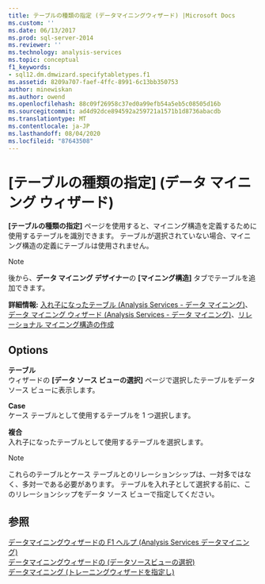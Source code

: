 ```yaml
---
title: テーブルの種類の指定 (データマイニングウィザード) |Microsoft Docs
ms.custom: ''
ms.date: 06/13/2017
ms.prod: sql-server-2014
ms.reviewer: ''
ms.technology: analysis-services
ms.topic: conceptual
f1_keywords:
- sql12.dm.dmwizard.specifytabletypes.f1
ms.assetid: 8209a707-faef-4ffc-8991-6c13bb350753
author: minewiskan
ms.author: owend
ms.openlocfilehash: 88c09f26958c37ed0a99efb54a5eb5c08505d16b
ms.sourcegitcommit: ad4d92dce894592a259721a1571b1d8736abacdb
ms.translationtype: MT
ms.contentlocale: ja-JP
ms.lasthandoff: 08/04/2020
ms.locfileid: "87643508"
---
```

# <a name="specify-table-types-data-mining-wizard"></a>[テーブルの種類の指定] (データ マイニング ウィザード)
  **[テーブルの種類の指定]** ページを使用すると、マイニング構造を定義するために使用するテーブルを識別できます。 テーブルが選択されていない場合、マイニング構造の定義にテーブルは使用されません。  
  
> [!NOTE]  
>  後から、**データ マイニング デザイナー**の **[マイニング構造]** タブでテーブルを追加できます。  
  
 **詳細情報:** [入れ子になったテーブル &#40;Analysis Services - データ マイニング&#41;](data-mining/nested-tables-analysis-services-data-mining.md)、[データ マイニング ウィザード &#40;Analysis Services - データ マイニング&#41;](data-mining/data-mining-wizard-analysis-services-data-mining.md)、[リレーショナル マイニング構造の作成](data-mining/create-a-relational-mining-structure.md)  
  
## <a name="options"></a>Options  
 **テーブル**  
 ウィザードの **[データ ソース ビューの選択]** ページで選択したテーブルをデータ ソース ビューに表示します。  
  
 **Case**  
 ケース テーブルとして使用するテーブルを 1 つ選択します。  
  
 **複合**  
 入れ子になったテーブルとして使用するテーブルを選択します。  
  
> [!NOTE]  
>  これらのテーブルとケース テーブルとのリレーションシップは、一対多ではなく、多対一である必要があります。 テーブルを入れ子として選択する前に、このリレーションシップをデータ ソース ビューで指定してください。  
  
## <a name="see-also"></a>参照  
 [データマイニングウィザードの F1 ヘルプ &#40;Analysis Services データマイニング&#41;](data-mining-wizard-f1-help-analysis-services-data-mining.md)   
 [データマイニングウィザードの &#40;データソースビューの選択&#41;](select-data-source-view-data-mining-wizard.md)   
 [データマイニング &#40;トレーニングウィザードを指定し&#41;](specify-the-training-data-data-mining-wizard.md)  
  
  
